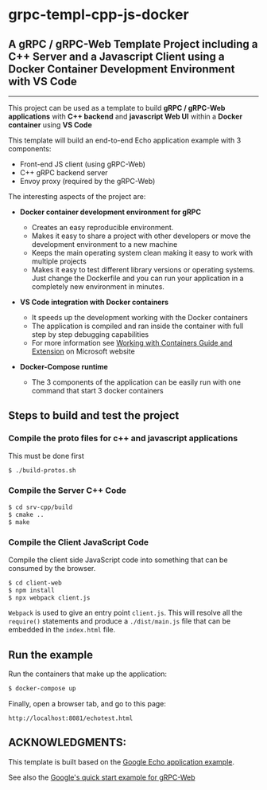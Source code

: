 grpc-templ-cpp-js-docker
=======================

## A gRPC / gRPC-Web Template Project including a C++ Server and a Javascript Client using a Docker Container Development Environment with VS Code
-----------------------

This project can be used as a template to build **gRPC / gRPC-Web applications** with **C++ backend** and **javascript Web UI** within a **Docker container** using **VS Code**

This template will build an end-to-end Echo application example with 3 components:
 - Front-end JS client (using gRPC-Web)
 - C++ gRPC backend server
 - Envoy proxy (required by the gRPC-Web)

The interesting aspects of the project are:
- **Docker container development environment for gRPC**
    - Creates an easy reproducible environment.
    - Makes it easy to share a project with other developers or move the development environment to a new machine
    - Keeps the main operating system clean making it easy to work with multiple projects
    - Makes it easy to test different library versions or operating systems. Just change the Dockerfile and you can run your application in a completely new environment in minutes.

- **VS Code integration with Docker containers** 
    - It speeds up the development working with the Docker containers
    - The application is compiled and ran inside the container with full step by step debugging capabilities
    - For more information see [Working with Containers Guide and Extension](https://code.visualstudio.com/docs/containers/overview) on Microsoft website

- **Docker-Compose runtime** 
    - The 3 components of the application can be easily run with one command that start 3 docker containers

## Steps to build and test the project
### Compile the proto files for c++ and javascript applications
This must be done first
```sh
$ ./build-protos.sh 
```

### Compile the Server C++ Code
```sh
$ cd srv-cpp/build
$ cmake ..
$ make
```

### Compile the Client JavaScript Code
Compile the client side JavaScript code into something that can be consumed by the browser.

```sh
$ cd client-web
$ npm install
$ npx webpack client.js
```

`Webpack` is used to give an entry point `client.js`.  This will resolve all the `require()` statements and produce a `./dist/main.js` file that can be embedded in the `index.html` file.

## Run the example
Run the containers that make up the application:
```sh
$ docker-compose up
```

Finally, open a browser tab, and go to this page:
```
http://localhost:8081/echotest.html
```

## ACKNOWLEDGMENTS:
This template is built based on the [Google Echo application example](https://github.com/grpc/grpc-web/tree/master/net/grpc/gateway/examples/echo).

See also the [Google's quick start example for gRPC-Web](https://grpc.io/docs/platforms/web/quickstart/)



